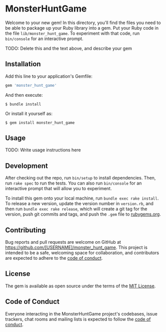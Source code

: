 # MonsterHuntGame

Welcome to your new gem! In this directory, you'll find the files you need to be able to package up your Ruby library into a gem. Put your Ruby code in the file `lib/monster_hunt_game`. To experiment with that code, run `bin/console` for an interactive prompt.

TODO: Delete this and the text above, and describe your gem

## Installation

Add this line to your application's Gemfile:

```ruby
gem 'monster_hunt_game'
```

And then execute:

    $ bundle install

Or install it yourself as:

    $ gem install monster_hunt_game

## Usage

TODO: Write usage instructions here

## Development

After checking out the repo, run `bin/setup` to install dependencies. Then, run `rake spec` to run the tests. You can also run `bin/console` for an interactive prompt that will allow you to experiment.

To install this gem onto your local machine, run `bundle exec rake install`. To release a new version, update the version number in `version.rb`, and then run `bundle exec rake release`, which will create a git tag for the version, push git commits and tags, and push the `.gem` file to [rubygems.org](https://rubygems.org).

## Contributing

Bug reports and pull requests are welcome on GitHub at https://github.com/[USERNAME]/monster_hunt_game. This project is intended to be a safe, welcoming space for collaboration, and contributors are expected to adhere to the [code of conduct](https://github.com/[USERNAME]/monster_hunt_game/blob/master/CODE_OF_CONDUCT.md).


## License

The gem is available as open source under the terms of the [MIT License](https://opensource.org/licenses/MIT).

## Code of Conduct

Everyone interacting in the MonsterHuntGame project's codebases, issue trackers, chat rooms and mailing lists is expected to follow the [code of conduct](https://github.com/[USERNAME]/monster_hunt_game/blob/master/CODE_OF_CONDUCT.md).
